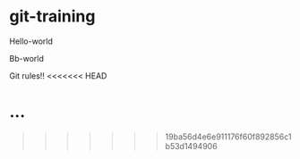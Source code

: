 # git-training
Hello-world

Bb-world

Git rules!!
<<<<<<< HEAD

...
=======
>>>>>>> 19ba56d4e6e911176f60f892856c1b53d1494906
